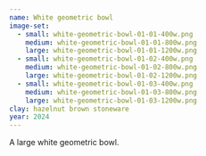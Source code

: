 ```yaml
---
name: White geometric bowl
image-set:
  - small: white-geometric-bowl-01-01-400w.png
    medium: white-geometric-bowl-01-01-800w.png
    large: white-geometric-bowl-01-01-1200w.png
  - small: white-geometric-bowl-01-02-400w.png
    medium: white-geometric-bowl-01-02-800w.png
    large: white-geometric-bowl-01-02-1200w.png
  - small: white-geometric-bowl-01-03-400w.png
    medium: white-geometric-bowl-01-03-800w.png
    large: white-geometric-bowl-01-03-1200w.png
clay: hazelnut brown stoneware
year: 2024
---
```


A large white geometric bowl.